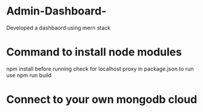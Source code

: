 # Admin-Dashboard-
Developed a dashbaord using mern stack 
# Command to install node modules
npm install 
before running check for localhost proxy in package.json
to run use npm run build
 # Connect to your own mongodb cloud 
 
